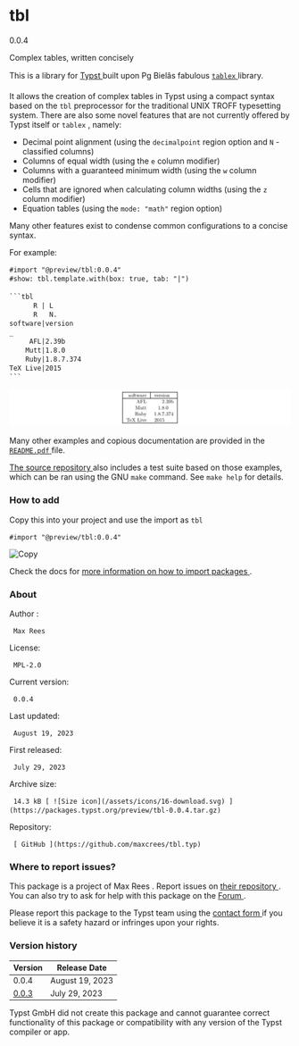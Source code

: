 #  tbl

0.0.4

Complex tables, written concisely

This is a library for [ Typst ](https://typst.app/) built upon Pg Bielâs
fabulous [ ` tablex ` ](https://github.com/PgBiel/typst-tablex) library.

It allows the creation of complex tables in Typst using a compact syntax based
on the ` tbl ` preprocessor for the traditional UNIX TROFF typesetting system.
There are also some novel features that are not currently offered by Typst
itself or ` tablex ` , namely:

  * Decimal point alignment (using the ` decimalpoint ` region option and ` N ` -classified columns) 
  * Columns of equal width (using the ` e ` column modifier) 
  * Columns with a guaranteed minimum width (using the ` w ` column modifier) 
  * Cells that are ignored when calculating column widths (using the ` z ` column modifier) 
  * Equation tables (using the ` mode: "math" ` region option) 

Many other features exist to condense common configurations to a concise
syntax.

For example:

    
    
    #import "@preview/tbl:0.0.4"
    #show: tbl.template.with(box: true, tab: "|")
    
    ```tbl
          R | L
          R   N.
    software|version
    _
         AFL|2.39b
        Mutt|1.8.0
        Ruby|1.8.7.374
    TeX Live|2015
    ```
    

![](https://raw.githubusercontent.com/maxcrees/tbl.typ/v0.0.4/test/00/02_software.png)

Many other examples and copious documentation are provided in the [ `
README.pdf ` ](https://maxre.es/tbl.typ/v0.0.4.pdf) file.

[ The source repository ](https://github.com/maxcrees/tbl.typ) also includes a
test suite based on those examples, which can be ran using the GNU ` make `
command. See ` make help ` for details.

###  How to add

Copy this into your project and use the import as  ` tbl `

    
    
    #import "@preview/tbl:0.0.4"

![Copy](/assets/icons/16-copy.svg)

Check the docs for  [ more information on how to import packages
](https://typst.app/docs/reference/scripting/#packages) .

###  About

Author  :

     Max Rees 
License:

     MPL-2.0 
Current version:

     0.0.4 
Last updated:

     August 19, 2023 
First released:

     July 29, 2023 
Archive size:

     14.3 kB [ ![Size icon](/assets/icons/16-download.svg) ](https://packages.typst.org/preview/tbl-0.0.4.tar.gz)
Repository:

     [ GitHub ](https://github.com/maxcrees/tbl.typ)

###  Where to report issues?

This  package  is a project of  Max Rees  .  Report issues on  [ their
repository ](https://github.com/maxcrees/tbl.typ) .  You can also try to ask
for help with this  package  on the  [ Forum ](https://forum.typst.app) .

Please report this  package  to the Typst team using the  [ contact form
](https://typst.app/contact) if you believe it is a safety hazard or infringes
upon your rights.

###  Version history

Version  |  Release Date   
---|---  
0.0.4  |  August 19, 2023   
[ 0.0.3 ](https://typst.app/universe/package/tbl/0.0.3/) |  July 29, 2023   
  
Typst GmbH did not create this  package  and cannot guarantee correct
functionality of this  package  or compatibility with any version of the Typst
compiler or app.

